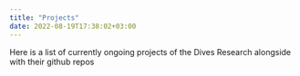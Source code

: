 ```yaml
---
title: "Projects"
date: 2022-08-19T17:38:02+03:00
---
```


Here is a list of currently ongoing projects of the Dives Research alongside with their github repos

